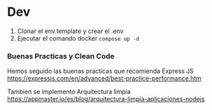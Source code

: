 
# Dev
1. Clonar el env.template y crear el .env
2. Ejecutar el comando docker ```compose up -d```


### Buenas Practicas y Clean Code
Hemos seguido las buenas practicas que recomienda Express JS
https://expressjs.com/en/advanced/best-practice-performance.htm 

Tambien se implemento Arquitectura limpia
https://appmaster.io/es/blog/arquitectura-limpia-aplicaciones-nodejs